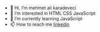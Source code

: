 - 👋 Hi, I’m mehmet ali karadeveci
- 👀 I’m interested in HTML CSS JavaScript
- 🌱 I’m currently learning JavaScript
- 📫 How to reach me [linkedin](https://www.linkedin.com/in/mehmet-ali-karadeveci-073799203/)

<!---
memetalii/memetalii is a ✨ special ✨ repository because its `README.md` (this file) appears on your GitHub profile.
You can click the Preview link to take a look at your changes.
--->
